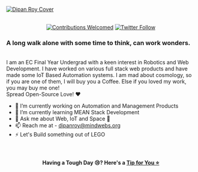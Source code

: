 [![Dipan Roy Cover](https://raw.githubusercontent.com/dipan29/dipan29/master/github-cover.png)](https://www.DipanRoy.com)
<p align="center">
  <br/><a href="#contributing"><img alt="Contributions Welcomed" src="https://img.shields.io/badge/contributions-welcomed-blueviolet?style=for-the-badge&labelColor=black&logo=github"></a>  <a href="https://twitter.com/DipanR29"><img alt="Twitter Follow" src="https://img.shields.io/twitter/follow/dipanr29?style=for-the-badge&color=09f&labelColor=black&logo=twitter&label=@DipanR29"></a><br/>
  <h3>A long walk alone with some time to think, can work wonders.</h3><br/>
  I am an EC Final Year Undergrad with a keen interest in Robotics and Web Development. I have worked on various full stack web products and have made some IoT Based Automation systems. I am mad about cosmology, so if you are one of them, I will buy you a Coffee. Else if you loved my work, you may buy me one!<br/>
  Spread Open-Source Love! ❤️
</p>

- 🔭 I’m currently working on Automation and Management Products
- 🌱 I’m currently learning MEAN Stack Development
- 💬 Ask me about Web, IoT and Space 🌌
- 📫 Reach me at - dipanroy@mindwebs.org
- ⚡ Let's Build something out of LEGO

<br/>
<h4 align="center">Having a Tough Day 😢? Here's a <a href="https://dipan29.github.io/Random-Advice/">Tip for You ⭐</a></h4>
